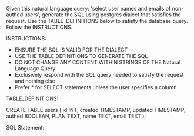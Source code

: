 Given this natural language query: 'select user names and emails of non-authed users', generate the SQL using postgres dialect that satisfies the request. Use the TABLE_DEFINITIONS below to satisfy the database query. Follow the INSTRUCTIONS.

INSTRUCTIONS:

- ENSURE THE SQL IS VALID FOR THE DIALECT
- USE THE TABLE DEFINITIONS TO GENERATE THE SQL
- DO NOT CHANGE ANY CONTENT WITHIN STRINGS OF THE Natural Language Query
- Exclusively respond with the SQL query needed to satisfy the request and nothing else
- Prefer * for SELECT statements unless the user specifies a column

TABLE_DEFINITIONS:

CREATE TABLE users (
    id INT,
    created TIMESTAMP,
    updated TIMESTAMP,
    authed BOOLEAN,
    PLAN TEXT,
    name TEXT,
    email TEXT
);

SQL Statement:
